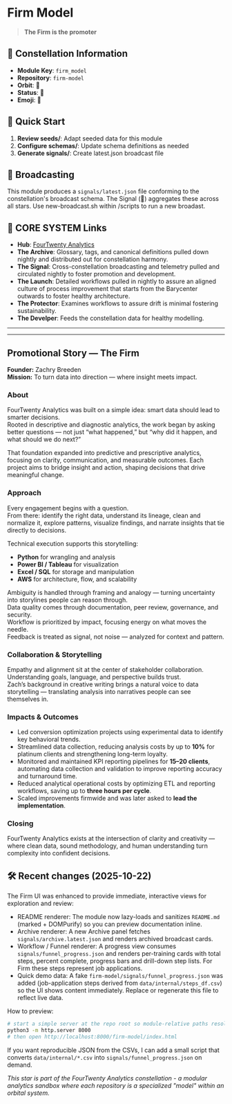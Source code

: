 # Firm Model

> **The Firm is the promoter**

## 🌌 Constellation Information

- **Module Key**: `firm_model`  
- **Repository**: `firm-model`
- **Orbit**: 🧩
- **Status**: 🌿
- **Emoji**: 🏢

## 🚀 Quick Start

1. **Review seeds/**: Adapt seeded data for this module
2. **Configure schemas/**: Update schema definitions as needed  
3. **Generate signals/**: Create latest.json broadcast file

## 📡 Broadcasting

This module produces a `signals/latest.json` file conforming to the constellation's broadcast schema. The Signal (📡) aggregates these across all stars.  Use new-broadcast.sh within /scripts to run a new broadast.

## 🔗 CORE SYSTEM Links

- **Hub**: [FourTwenty Analytics](https://github.com/zbreeden/FourTwentyAnalytics)
- **The Archive**: Glossary, tags, and canonical definitions pulled down nightly and distributed out for constellation harmony.
- **The Signal**: Cross-constellation broadcasting and telemetry pulled and circulated nightly to foster promotion and development.
- **The Launch**: Detailed workflows pulled in nightly to assure an aligned culture of process improvement that starts from the Barycenter outwards to foster healthy architecture.
- **The Protector**: Examines workflows to assure drift is minimal fostering sustainability.
- **The Develper**: Feeds the constellation data for healthy modelling.

---
---

## Promotional Story — The Firm

**Founder:** Zachry Breeden  
**Mission:** To turn data into direction — where insight meets impact.

### About

FourTwenty Analytics was built on a simple idea: smart data should lead to smarter decisions.  
Rooted in descriptive and diagnostic analytics, the work began by asking better questions — not just “what happened,” but “why did it happen, and what should we do next?”

That foundation expanded into predictive and prescriptive analytics, focusing on clarity, communication, and measurable outcomes. Each project aims to bridge insight and action, shaping decisions that drive meaningful change.

### Approach

Every engagement begins with a question.  
From there: identify the right data, understand its lineage, clean and normalize it, explore patterns, visualize findings, and narrate insights that tie directly to decisions.

Technical execution supports this storytelling:
- **Python** for wrangling and analysis  
- **Power BI / Tableau** for visualization  
- **Excel / SQL** for storage and manipulation  
- **AWS** for architecture, flow, and scalability  

Ambiguity is handled through framing and analogy — turning uncertainty into storylines people can reason through.  
Data quality comes through documentation, peer review, governance, and security.  
Workflow is prioritized by impact, focusing energy on what moves the needle.  
Feedback is treated as signal, not noise — analyzed for context and pattern.

### Collaboration & Storytelling

Empathy and alignment sit at the center of stakeholder collaboration.  
Understanding goals, language, and perspective builds trust.  
Zach’s background in creative writing brings a natural voice to data storytelling — translating analysis into narratives people can see themselves in.

### Impacts & Outcomes

- Led conversion optimization projects using experimental data to identify key behavioral trends.  
- Streamlined data collection, reducing analysis costs by up to **10%** for platinum clients and strengthening long-term loyalty.  
- Monitored and maintained KPI reporting pipelines for **15–20 clients**, automating data collection and validation to improve reporting accuracy and turnaround time.  
- Reduced analytical operational costs by optimizing ETL and reporting workflows, saving up to **three hours per cycle**.  
- Scaled improvements firmwide and was later asked to **lead the implementation**.

### Closing

FourTwenty Analytics exists at the intersection of clarity and creativity — where clean data, sound methodology, and human understanding turn complexity into confident decisions.

## 🛠 Recent changes (2025-10-22)

The Firm UI was enhanced to provide immediate, interactive views for exploration and review:

- README renderer: The module now lazy-loads and sanitizes `README.md` (marked + DOMPurify) so you can preview documentation inline.
- Archive renderer: A new Archive panel fetches `signals/archive.latest.json` and renders archived broadcast cards.
- Workflow / Funnel renderer: A progress view consumes `signals/funnel_progress.json` and renders per-training cards with total steps, percent complete, progress bars and drill-down step lists. For Firm these steps represent job applications.
- Quick demo data: A fake `firm-model/signals/funnel_progress.json` was added (job-application steps derived from `data/internal/steps_df.csv`) so the UI shows content immediately. Replace or regenerate this file to reflect live data.

How to preview:

```bash
# start a simple server at the repo root so module-relative paths resolve
python3 -m http.server 8000
# then open http://localhost:8000/firm-model/index.html
```

If you want reproducible JSON from the CSVs, I can add a small script that converts `data/internal/*.csv` into `signals/funnel_progress.json` on demand.

*This star is part of the FourTwenty Analytics constellation - a modular analytics sandbox where each repository is a specialized "model" within an orbital system.*
